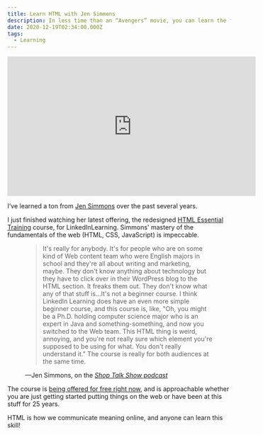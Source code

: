 ```yaml
---
title: Learn HTML with Jen Simmons
description: In less time than an “Avengers” movie, you can learn the fundamental language of the web.
date: 2020-12-19T02:34:00.000Z
tags:
  - Learning
---
```


<div class="video-container">
<iframe width="560" height="315" src="https://www.youtube-nocookie.com/embed/zZCSTAR-4w0" frameborder="0" allow="accelerometer; autoplay; clipboard-write; encrypted-media; gyroscope; picture-in-picture" allowfullscreen></iframe>
</div>

I’ve learned a ton from [Jen Simmons](https://jensimmons.com/) over the past several years. 

I just finished watching her latest offering, the redesigned [HTML Essential Training](https://www.linkedin.com/learning/html-essential-training-4) course, for LinkedInLearning. Simmons' mastery of the fundamentals of the web (HTML, CSS, JavaScript) is impeccable. 

<figure>
    <blockquote cite="https://shoptalkshow.com/415/">
        <p>It's really for anybody. It's for people who are on some kind of Web content team who were English majors in school and they're all about writing and marketing, maybe. They don't know anything about technology but they have to click over in their WordPress blog to the HTML section. It freaks them out. They don't know what any of that stuff is...It's not a beginner course. I think LinkedIn Learning does have an even more simple beginner course, and this course is, like, "Oh, you might be a Ph.D. holding computer science major who is an expert in Java and something-something, and now you switched to the Web team. This HTML thing is weird, annoying, and you're not really sure which element you're supposed to be using for what. You don't really understand it." The course is really for both audiences at the same time.</p>
       </blockquote>
    <figcaption>—Jen Simmons, on the <cite><a href="https://shoptalkshow.com/415/">Shop Talk Show podcast</a></cite></figcaption>
</figure>

The course is [being offered for free right now](https://www.linkedin.com/learning/html-essential-training-4), and is approachable whether you are just getting started putting things on the web or have been at this stuff for 25 years. 

HTML is how we communicate meaning online, and anyone can learn this skill!